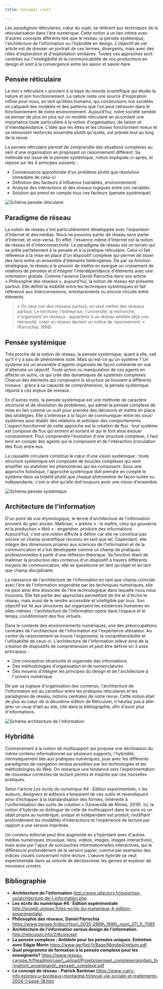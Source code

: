 ```yaml
---
title: Concepts clefs

---
```

Les paradigmes réticulaires, cœur du sujet, se réfèrent aux techniques de la réticularisation dans l'ère numérique. Cette notion a un lien intime avec d'autres concepts afférents tels que le réseau, la pensée systémique, l'architecture de l'information ou l'hybridité en design. L'objectif de cet article est de dresser un portrait de ces termes, divergents, mais avec des rôles d'exploration et d'exploitation similaires. Toutes ces approches sont centrées sur l'intelligibilité et la communicabilité de nos productions en design et sont à la convergence entre les savoir et savoir-faire.

## Pensée réticulaire

Le mot « réticulaire » provient à la base du monde scientifique qui étudie la nature et son fonctionnement. La nature reste une source d'inspiration infinie pour nous, en tant qu'êtres humains, qui construisons nos sociétés en calquant des modèles et des patterns que l'on peut retrouver dans le fonctionnement de notre environnement. Aujourd'hui, notre société semble se penser de plus en plus sur un modèle réticulaire en accordant une importance toute particulière à la notion d'organisation, de liaison et d'interdépendance. L'idée que les êtres et les choses fonctionnent mieux et se retrouvent renforcés ensemble plutôt qu'isolés, est prônée tout au long de la revue.

La pensée réticulaire permet de comprendre des situations complexes au sein d'une organisation en proposant un raisonnement différent. Sa méthode est issue de la pensée systémique, notion expliquée ci-après, et repose sur les 4 principes suivants :

- Connaissance approfondie d'un problème plutôt que résolution immédiate de celui-ci
- Définition des facteurs d'influence (variables, environnement)
- Analyse des interactions et des niveaux logiques entre ces variables
- Solution qui prend en compte tous ces facteurs (pensée systémique)

![Schéma pensée réticulaire]()

## Paradigme de réseau

La notion de réseau s'est particulièrement développée avec l'expansion d'Internet et des médias. Nous ne pouvons parler de réseau sans parler d'Internet, et vice-versa. En effet, l'essence même d'Internet est la notion de réseau et d'interconnectivité. Le paradigme de réseau est un terrain qui se prête parfaitement à la pensée et à la pratique réticulaire. Celui-ci fait référence à la mise en place d'un dispositif complexe qui permet de tisser des liens entre un ensemble d'éléments hétérogènes. De par sa fonction stratégique, le réseau a le pouvoir de mettre en exergue un croisement de relations de pensées et d'intégrer l'interdépendance d'éléments avec une orientation globale. Comme l'avance Daniel Parrochia dans son article « Philosophie des réseaux », aujourd'hui, la notion de réseau est présente partout. Elle définit la mobilité entre les techniques systémiques et fait référence aux interconnexions, entrelacements ou encore circuits entre éléments.

> « On veut voir des réseaux partout, on veut mettre des réseaux partout. Le territoire, l'entreprise, l'université, la recherche, s'organisent en réseaux : appartenir à un réseau semble déjà une nécessité, créer un réseau devient un indice de rayonnement. » (Parrochia, 1996)

## Pensée systémique

Très proche de la notion de réseau, la pensée systémique, quant à elle, sait qu'il n'y a pas de phénomène isolé. Mais qu'est-ce qu'un système ? Un système est un ensemble d'agents organisés de façon cohérente en vue d'atteindre un objectif. Toute action ou manipulation de ces agents en affecte un autre, ce qui crée des dynamiques de systèmes complexes. Chacun des éléments qui composent la structure se trouvent à différents niveaux : grâce à sa capacité de compréhension, la pensée systémique répond à ces enjeux de niveaux.

En d'autres mots, la pensée systémique est une méthode de caractère structurel et de résolution de problèmes, qui admet la pensée complexe de mise en lien comme un outil pour prendre des décisions et mettre en place des stratégies. Elle s'intéresse à la façon de communiquer entre les sous-systèmes pour établir des relations et anticiper des comportements. L'aspect fonctionnel de cette approche est la création de flux : tout système est composé de flux qui entrent et sortent et qui le font ainsi évoluer constamment. Pour comprendre l'évolution d'une structure complexe, il faut tenir en compte des agents qui le composent et de l'interaction (circulation des flux) entre eux.

La causalité circulaire constitue le cœur d'une vision systémique : toute structure systémique est composée de boucles complexes qui vont amplifier ou stabiliser les phénomènes qui les composent. Sous une approche holistique, l'approche systémique doit prendre en compte le système dans sa totalité plutôt que chaque phénomène de façon isolée ou indépendante, c'est-à-dire qu'elle doit toujours avoir une vision d'ensemble.

![Schéma pensée systémique]()

## Architecture de l'information

D'un point de vue étymologique, le terme d'architecture de l'information provient du grec ancien. Maîtriser, « arkhós » : le maître, celui qui gouverne et la production « tíktô » : engendrer, produire des informations. Aujourd'hui, c'est une notion difficile à définir car elle ne constitue pas encore un champ scientifique reconnu en tant que tel. Cependant, elle intègre des dimensions propres aux sciences de l'information et de la communication et s'est développée comme un champ de pratiques professionnelles à partir d'une réflexion théorique. Sa fonction étant de maîtriser la production des contenus d'un dispositif à travers différents moyens de communication, elle se questionne en tant qu'objet et en tant que champ disciplinaire.

La naissance de l'architecture de l'information en tant que champ coïncide avec l'ère de l'information engendrée par les techniques numériques, elle ne peut ainsi être dissociée de l'ère technologique dans laquelle nous nous trouvons. Elle fait partie des approches permettant de lire et d'écrire le réseau, mais aussi de le rendre accessible et intelligible par tous. Son objectif est lié aux structures qui organisent les existences humaines en elles-mêmes : l'architecture de l'information opère dans l'espace et le temps, conditionnant des flux virtuels.

Dans le contexte des environnements numériques, une des préoccupations centrales de l'architecture de l'information est l'expérience utilisateur. Au centre du raisonnement se trouve l'ergonomie, la compréhensibilité et l'utilisabilité de ceux-ci. L'architecture de l'information relève ainsi de la création de dispositifs de compréhension et peut être définie en 3 axes principaux :

- Une conception structurée et organisée des informations
- Des méthodologies d'organisation et de nomenclatures
- Des moyens d'intégrer les principes du design et de l'architecture à l'univers numérique

De par sa logique d'organisation des contenus, l'architecture de l'information est au carrefour entre les pratiques réticulaires et les paradigmes de réseau, notions centrales de notre revue. Cette notion était de plus au cœur de la deuxième édition de Réticulum, n'hésitez pas à aller jeter un coup d'œil au site, cité dans la bibliographie, afin d'avoir plus d'informations.

![Schéma architecture de l'information]()

## Hybridité

Contrairement à la notion de multisupport qui propose une déclinaison du même contenu informationnel sur plusieurs supports, l'hybridité, intrinsèquement liée aux pratiques numériques, joue avec les différents paradigmes de navigation rendus possibles par les technologies et les méthodologies du Web. On remarque une tendance vers l'expérimentation de nouveaux contextes de lecture permis et inspirés par ces nouvelles pratiques.

Selon l'article *Les écrits du numérique #4 : Édition expérimentale*, « les auteurs, designers et éditeurs s'emparent de ces outils et revendiquent ainsi d'échapper à la standardisation des formes, inhérente à l'uniformisation des outils de création » (Université de Nîmes, 2019). <!-- (AP) Pas un article mais une news universitaire pour décrire une manifestation scientifique. Pas forcément pertinent à citer textuellement. Remplacer par une reformulation qui mentionne l'évènement ? --> Ici, la notion d'hybride se distingue de celle de multisupport dans le sens où un objet propre au numérique, unique et indépendant est produit, modifiant profondément les modalités d'interactions et l'expérience de lecture par rapport à une version imprimée.

Un contenu éditorial peut être augmenté en s'hybridant avec d'autres médias numériques (musique, liens, vidéos, images, images interactives), mais aussi par l'ajout de surcouches informationnelles interactives, qui le différencie profondément de la version papier, comme par exemples des indices visuels concernant notre lecture. L'œuvre hybride se veut expérimentale dans sa volonté de décloisonner les genres et explorer de nouveaux univers.

## Bibliographie 
<!-- à remplacer par un export depuis Zotero -->

- **Architecture de l'information** <http://www.iafactory.fr/expertise-ux/architecture-de-l-information.php>
- **Les écrits du numérique #4 : Édition expérimentale** <http://projekt.unimes.fr/les-ecrits-du-numerique-4-edition-experimentale/>
- **Philosophie des réseaux, Daniel Parrochia** <https://www.persee.fr/doc/rfsoc\_0035-2969\_1996\_num\_37\_1\_7085>
- **Architecture de l'information versus design de l'information** <http://reticulum.info/2/#concept>
- **La pensée complexe : Antidote pour les pensées uniques. Entretien avec Edgar Morin** <https://www.gerflint.fr/Base/Monde4/nelson.pdf>
- **Quel programme de formation à la pensée complexe pour les enseignants?** <https://www.reseau-canope.fr/fileadmin/user\_upload/Projets/pensee\_complexe/giordan\_formation\_enseignants\_pensee\_complexe.pdf>
- **Le concept de réseau - Patrick Bantman** <https://www-cairn-info.ezproxy.u-bordeaux-montaigne.fr/revue-vie-sociale-et-traitements-2004-1-page-18.htm>